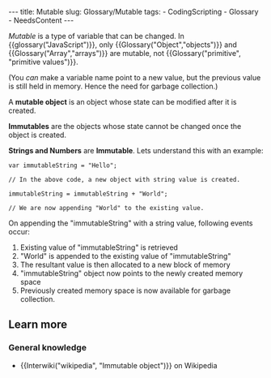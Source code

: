 --- title: Mutable slug: Glossary/Mutable tags: - CodingScripting - Glossary - NeedsContent ---

_Mutable_ is a type of variable that can be changed. In {{glossary("JavaScript")}}, only {{Glossary("Object","objects")}} and {{Glossary("Array","arrays")}} are mutable, not {{Glossary("primitive", "primitive values")}}.

(You _can_ make a variable name point to a new value, but the previous value is still held in memory. Hence the need for garbage collection.)

A **mutable object** is an object whose state can be modified after it is created.

**Immutables** are the objects whose state cannot be changed once the object is created.

**Strings and Numbers** are **Immutable**. Lets understand this with an example:

    var immutableString = "Hello";

    // In the above code, a new object with string value is created.

    immutableString = immutableString + "World";

    // We are now appending "World" to the existing value.

On appending the "immutableString" with a string value, following events occur:

1.  Existing value of "immutableString" is retrieved
2.  "World" is appended to the existing value of "immutableString"
3.  The resultant value is then allocated to a new block of memory
4.  "immutableString" object now points to the newly created memory space
5.  Previously created memory space is now available for garbage collection.

## Learn more

### General knowledge

- {{Interwiki("wikipedia", "Immutable object")}} on Wikipedia
